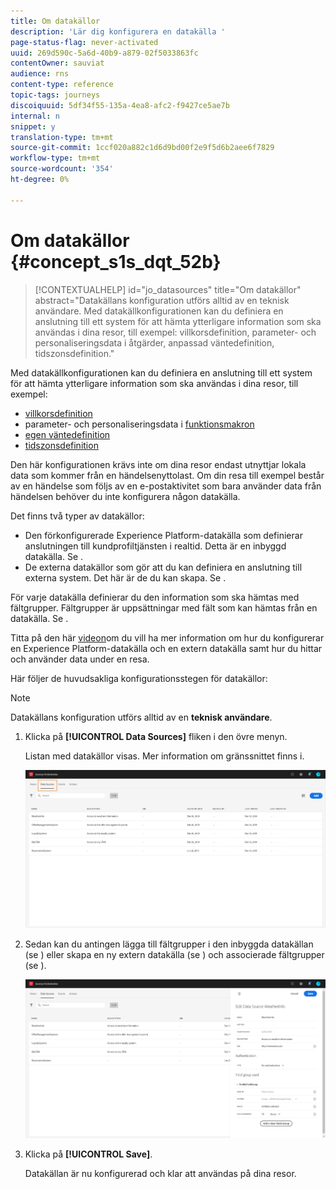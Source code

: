 ```yaml
---
title: Om datakällor
description: 'Lär dig konfigurera en datakälla '
page-status-flag: never-activated
uuid: 269d590c-5a6d-40b9-a879-02f5033863fc
contentOwner: sauviat
audience: rns
content-type: reference
topic-tags: journeys
discoiquuid: 5df34f55-135a-4ea8-afc2-f9427ce5ae7b
internal: n
snippet: y
translation-type: tm+mt
source-git-commit: 1ccf020a882c1d6d9bd00f2e9f5d6b2aee6f7829
workflow-type: tm+mt
source-wordcount: '354'
ht-degree: 0%

---
```



# Om datakällor {#concept_s1s_dqt_52b}

>[!CONTEXTUALHELP]
>id="jo_datasources"
>title="Om datakällor"
>abstract="Datakällans konfiguration utförs alltid av en teknisk användare. Med datakällkonfigurationen kan du definiera en anslutning till ett system för att hämta ytterligare information som ska användas i dina resor, till exempel: villkorsdefinition, parameter- och personaliseringsdata i åtgärder, anpassad väntedefinition, tidszonsdefinition."

Med datakällkonfigurationen kan du definiera en anslutning till ett system för att hämta ytterligare information som ska användas i dina resor, till exempel:

* [villkorsdefinition](../building-journeys/condition-activity.md)
* parameter- och personaliseringsdata i [funktionsmakron](../action/action.md)
* [egen väntedefinition](../building-journeys/wait-activity.md#custom)
* [tidszonsdefinition](../building-journeys/timezone-management.md)

Den här konfigurationen krävs inte om dina resor endast utnyttjar lokala data som kommer från en händelsenyttolast. Om din resa till exempel består av en händelse som följs av en e-postaktivitet som bara använder data från händelsen behöver du inte konfigurera någon datakälla.

Det finns två typer av datakällor:

* Den förkonfigurerade Experience Platform-datakälla som definierar anslutningen till kundprofiltjänsten i realtid. Detta är en inbyggd datakälla. Se [](../datasource/adobe-experience-platform-data-source.md).
* De externa datakällor som gör att du kan definiera en anslutning till externa system. Det här är de du kan skapa. Se [](../datasource/external-data-sources.md).

För varje datakälla definierar du den information som ska hämtas med fältgrupper. Fältgrupper är uppsättningar med fält som kan hämtas från en datakälla. Se [](../datasource/field-groups.md).

Titta på den här [videon](https://docs.adobe.com/content/help/en/platform-learn/tutorials/journey-orchestration/configure-data-sources.html)om du vill ha mer information om hur du konfigurerar en Experience Platform-datakälla och en extern datakälla samt hur du hittar och använder data under en resa.

Här följer de huvudsakliga konfigurationsstegen för datakällor:

>[!NOTE]
>
>Datakällans konfiguration utförs alltid av en **teknisk användare**.

1. Klicka på **[!UICONTROL Data Sources]** fliken i den övre menyn.

   Listan med datakällor visas. Mer information om gränssnittet finns [](../about/user-interface.md) i.

   ![](../assets/journey18.png)

1. Sedan kan du antingen lägga till fältgrupper i den inbyggda datakällan (se [](../datasource/adobe-experience-platform-data-source.md)) eller skapa en ny extern datakälla (se [](../datasource/external-data-sources.md)) och associerade fältgrupper (se [](../datasource/field-groups.md)).

   ![](../assets/journey23.png)

1. Klicka på **[!UICONTROL Save]**.

   Datakällan är nu konfigurerad och klar att användas på dina resor.

